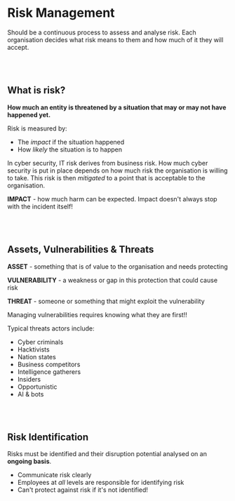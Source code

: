 # **Risk Management**

Should be a continuous process to assess and analyse risk. Each organisation decides what risk means to them and how much of it they will accept.

<br>
<br>

## **What is risk?**

**How much an entity is threatened by a situation that may or may not have happened yet.**

Risk is measured by:
- The *impact* if the situation happened
- How *likely* the situation is to happen

In cyber security, IT risk derives from business risk. How much cyber security is put in place depends on how much risk the organisation is willing to take. This risk is then *mitigated* to a point that is acceptable to the organisation.

**IMPACT** - how much harm can be expected. Impact doesn't always stop with the incident itself!

<br>
<br>

## **Assets, Vulnerabilities & Threats**

**ASSET** - something that is of value to the organisation and needs protecting

**VULNERABILITY** - a weakness or gap in this protection that could cause risk

**THREAT** - someone or something that might exploit the vulnerability 

Managing vulnerabilities requires knowing what they are first!!

Typical threats actors include:
- Cyber criminals
- Hacktivists
- Nation states
- Business competitors
- Intelligence gatherers
- Insiders 
- Opportunistic 
- AI & bots

<br>
<br>

## **Risk Identification**

Risks must be identified and their disruption potential analysed on an **ongoing basis**. 

- Communicate risk clearly
- Employees at *all* levels are responsible for identifying risk 
- Can't protect against risk if it's not identified!
